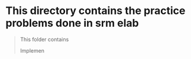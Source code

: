 # This directory contains the practice problems done in srm elab

> This folder contains
> 
> Implemen